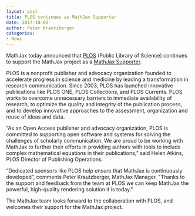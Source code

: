 ```yaml
---
layout: post
title: PLOS continues as MathJax Supporter
date: 2017-10-02
author: Peter Krautzberger
categories:
- News
---
```


MathJax today announced that [PLOS](http://www.plos.org) (Public Library of Science) continues to support the MathJax project as a [MathJax Supporter](//www.mathjax.org/#supporters).

PLOS is a nonprofit publisher and advocacy organization founded to accelerate progress in science and medicine by leading a transformation in research communication. Since 2003, PLOS has launched innovative publications like PLOS ONE, PLOS Collections, and PLOS Currents. PLOS works to overcome unnecessary barriers to immediate availability of research, to optimize the quality and integrity of the publication process, and to develop innovative approaches to the assessment, organization and reuse of ideas and data.

“As an Open Access publisher and advocacy organization, PLOS is committed to supporting open software and systems for solving the challenges of scholarly communication.  We are proud to be working with MathJax to further their efforts in providing authors with tools to include complex mathematical equations in their publications,” said Helen Atkins, PLOS Director of Publishing Operations.

“Dedicated sponsors like PLOS help ensure that MathJax is continuously developed”, comments Peter Krautzberger, MathJax Manager. "Thanks to the support and feedback from the team at PLOS we can keep MathJax the powerful, high-quality rendering solution it is today."

The MathJax team looks forward to the collaboration with PLOS, and welcomes their support for the MathJax project.
